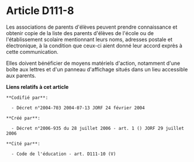 # Article D111-8

Les associations de parents d'élèves peuvent prendre connaissance et obtenir copie de la liste des parents d'élèves de
l'école ou de l'établissement scolaire mentionnant leurs noms, adresses postale et électronique, à la condition que ceux-ci
aient donné leur accord exprès à cette communication.

Elles doivent bénéficier de moyens matériels d'action, notamment d'une boîte aux lettres et d'un panneau d'affichage situés
dans un lieu accessible aux parents.

**Liens relatifs à cet article**

	**Codifié par**:

	  - Décret n°2004-703 2004-07-13 JORF 24 février 2004

	**Créé par**:

	  - Décret n°2006-935 du 28 juillet 2006 - art. 1 () JORF 29 juillet 2006

	**Cité par**:

	  - Code de l'éducation - art. D111-10 (V)
